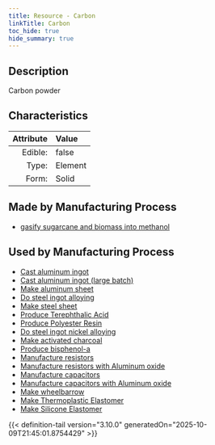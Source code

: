 ```yaml
---
title: Resource - Carbon
linkTitle: Carbon
toc_hide: true
hide_summary: true
---
```

<!-- This is generated by the MarsSim HelpGenertor, do not edit. -->

## Description
Carbon powder

## Characteristics

| Attribute      | Value |
|--------:|:------|
|Edible:|false|
|Type:|Element|
|Form:|Solid|
 
## Made by Manufacturing Process

- [gasify sugarcane and biomass into methanol](/docs/definitions/process/gasify-sugarcane-and-biomass-into-methanol)

## Used by Manufacturing Process

- [Cast aluminum ingot](/docs/definitions/process/cast-aluminum-ingot)
- [Cast aluminum ingot (large batch)](/docs/definitions/process/cast-aluminum-ingot--large-batch-)
- [Make aluminum sheet](/docs/definitions/process/make-aluminum-sheet)
- [Do steel ingot alloying](/docs/definitions/process/do-steel-ingot-alloying)
- [Make steel sheet](/docs/definitions/process/make-steel-sheet)
- [Produce Terephthalic Acid](/docs/definitions/process/produce-terephthalic-acid)
- [Produce Polyester Resin](/docs/definitions/process/produce-polyester-resin)
- [Do steel ingot nickel alloying](/docs/definitions/process/do-steel-ingot-nickel-alloying)
- [Make activated charcoal](/docs/definitions/process/make-activated-charcoal)
- [Produce bisphenol-a](/docs/definitions/process/produce-bisphenol-a)
- [Manufacture resistors](/docs/definitions/process/manufacture-resistors)
- [Manufacture resistors with Aluminum oxide](/docs/definitions/process/manufacture-resistors-with-aluminum-oxide)
- [Manufacture capacitors](/docs/definitions/process/manufacture-capacitors)
- [Manufacture capacitors with Aluminum oxide](/docs/definitions/process/manufacture-capacitors-with-aluminum-oxide)
- [Make wheelbarrow](/docs/definitions/process/make-wheelbarrow)
- [Make Thermoplastic Elastomer](/docs/definitions/process/make-thermoplastic-elastomer)
- [Make Silicone Elastomer](/docs/definitions/process/make-silicone-elastomer)


    


{{< definition-tail version="3.10.0" generatedOn="2025-10-09T21:45:01.8754429" >}}


